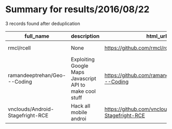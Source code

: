 
# Summary for results/2016/08/22
    
3 records found after deduplication

| full_name | description | html_url | matched_list | matched_count | pushed_at | size | stargazers_count | language | forks_count |
|----------------------------------|----------------------------------------------------------|-----------------------------------------------------|----------------|-----------------|---------------------------|--------|--------------------|------------|---------------|
| rmcl/rcell | None | https://github.com/rmcl/rcell | ['rce'] | 1 | 2016-08-22 01:44:31+00:00 | 43 | 0 | Python | 0 |
| ramandeeptrehan/Geo---Coding | Exploiting Google Maps Javascript API to make cool stuff | https://github.com/ramandeeptrehan/Geo---Coding | ['exploit'] | 1 | 2016-08-22 10:35:27+00:00 | 1394 | 0 | HTML | 0 |
| vnclouds/Android-Stagefright-RCE | Hack all mobile androi | https://github.com/vnclouds/Android-Stagefright-RCE | ['rce'] | 1 | 2016-08-22 18:07:38+00:00 | 6 | 3 | Python | 3 |
